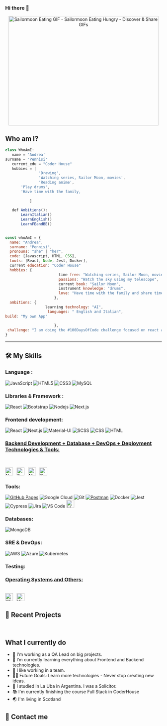 ### Hi there 👋
<p align="center">
  <img src="https://media.tenor.com/RebybK9oT8gAAAAC/sailormoon-eating.gif" jsaction="VQAsE" class="r48jcc pT0Scc iPVvYb" style="max-width: 490px; height: 352px; margin: 0px; width: 482px;" alt="Sailormoon Eating GIF - Sailormoon Eating Hungry - Discover &amp; Share GIFs" jsname="kn3ccd">

 ## Who am I?
 ``` js
 class WhoAmI:
 	name = 'Andrea'
surname = 'Pennisi'
	current_edu = "Coder House"
	hobbies = [
				'Drawing',
				'Watching series, Sailor Moon, movies',
				'Reading anime',
        'Play drums',
        'Have time with the family,
				
			]
	
	def Ambitions():
		LearnItalian()
		LearnEnglish()
		LearnFEandBE()
	
 ```
```javascript
const whoAmI = {
  name: "Andrea",
  surname: "Pennisi",
  pronouns: "she" | "her",
  code: [Javascript, HTML, CSS],
  tools: [React, Node, Jest, Docker],
  current education: "Coder House"
  hobbies: {
                        time free: "Watching series, Sailor Moon, movies, drawing",
                        passions: "Watch the sky using my telescope",
                        current book: "Sailor Moon", 
                        instrument knowledge: "drums",
                        love: "Have time with the family and share time together"
                      },
  ambitions: {
                  learning technology: "AI",
                   languages: " English and Italian",
build: "My own App"
                       
                      },
 challenge: "I am doing the #100DaysOfCode challenge focused on react and typescript"
}
```
</p>
<hr>

## 🛠️ My Skills

### Language :

![JavaScript](https://img.shields.io/badge/-JavaScript-black?style=flat-square&logo=javascript)
![HTML5](https://img.shields.io/badge/-HTML5-E34F26?style=flat-square&logo=html5&logoColor=white)
![CSS3](https://img.shields.io/badge/-CSS3-1572B6?style=flat-square&logo=css3)
![MySQL](https://img.shields.io/badge/-MySQL-black?style=flat-square&logo=mysql)

### Libraries & Framework :

![React](https://img.shields.io/badge/-React-black?style=flat-square&logo=react)
![Bootstrap](https://img.shields.io/badge/-Bootstrap-563D7C?style=flat-square&logo=bootstrap)
![Nodejs](https://img.shields.io/badge/-Nodejs-black?style=flat-square&logo=Node.js)
![Next.js](https://img.shields.io/badge/-Next.js-000?&logo=Next.js)

### Frontend development:

![React](https://img.shields.io/badge/-React-000?&logo=React)
![Next.js](https://img.shields.io/badge/-Next.js-000?&logo=Next.js)
![Material-UI](https://img.shields.io/badge/-Material--UI-000?&logo=Material-UI)
![SCSS](https://img.shields.io/badge/-SCSS-000?&logo=Sass)
![CSS](https://img.shields.io/badge/-CSS-000?&logo=CSS3)
![HTML](https://img.shields.io/badge/-HTML-000?&logo=HTML5)

### <u> Backend Development + Database + DevOps + Deployment Technologies & Tools: </u>

<br>

<span><img src="https://img.shields.io/badge/Node.js-339933?style=for-the-badge&logo=nodedotjs&logoColor=white" alt="Node.js logo" title="Node.js" height="25" /></span>
&nbsp;
<span><img src="https://img.shields.io/badge/Express.js-000000?style=for-the-badge&logo=express&logoColor=white" alt="Express.js logo" title="Express.js" height="25" /></span>
&nbsp;
<span>
<span><img src="https://img.shields.io/badge/MongoDB-4EA94B?style=for-the-badge&logo=mongodb&logoColor=white" alt="MongoDB logo" title="MongoDB" height="25" /></span>
&nbsp;
<span><img src="https://img.shields.io/badge/Docker-2CA5E0?style=for-the-badge&logo=docker&logoColor=white" alt="Docker logo" title="Docker Code" height="25" /></span>
&nbsp;

### Tools:

<a href="#"><img alt="GitHub Pages" src="https://img.shields.io/badge/GitHub%20Pages-%23327FC7.svg?logo=github&logoColor=white"></a> 
![Google Cloud](https://img.shields.io/badge/Google%20Cloud-black?style=flat-square&logo=google-cloud)
![Git](https://img.shields.io/badge/-Git-black?style=flat-square&logo=git)
<a href="#"><img alt="Postman" src="https://img.shields.io/badge/Postman-FF6C37?logo=postman&logoColor=white"></a>
![Docker](https://img.shields.io/badge/-Docker-000?&logo=Docker)
![Jest](https://img.shields.io/badge/-Jest-000?&logo=Jest)
![Cypress](https://img.shields.io/badge/-Cypress-000?&logo=Cypress)
![Jira](https://img.shields.io/badge/-Jira-000?&logo=Jira)
![VS Code](https://img.shields.io/badge/-VS%20Code-000?&logo=Visual-Studio-Code)
<span><img src="https://img.shields.io/badge/Material%20UI-007FFF?style=for-the-badge&logo=mui&logoColor=white" alt="Material UI logo" title="Material UI" height="25" /></span>

### Databases:

![MongoDB](https://img.shields.io/badge/-MongoDB-000?&logo=MongoDB)

### SRE & DevOps:

![AWS](https://img.shields.io/badge/-AWS-000?&logo=Amazon-AWS)
![Azure](https://img.shields.io/badge/-Azure-000?&logo=Microsoft-Azure)
![Kubernetes](https://img.shields.io/badge/-Kubernetes-000?&logo=Kubernetes)

### Testing:

### <u> Operating Systems and Others:</u>
<br>
<span>
<img src = "https://img.shields.io/badge/Windows-0078D6?style=for-the-badge&logo=windows&logoColor=white" alt="Windows Logo"  title="Windows" height="25"/>
</span>
&nbsp;
<span><img src="https://img.shields.io/badge/VSCode-0078D4?style=for-the-badge&logo=visual%20studio%20code&logoColor=white" alt="Visual Studio Code logo" title="Visual Studio Code" height="25" /></span>
&nbsp;
<br>

 ## 📝 Recent Projects

<br>
<summary><h2> What I currently do</h2></summary>

- 🔭 I'm working as a QA Lead on big projects.
- 🌱 I’m currently learning everything about Frontend and Backend technologies.
- 👯 I like working in a team.
- 💪🏼 Future Goals: Learn more technologies - Never stop creating new ideas.
- :school: I studied in La Uba in Argentina. I was a Solicitor. 
- :books: I'm currently finishing the course Full Stack in CoderHouse
- :earth_asia: I'm living in Scotland


 ## 📝 Contact me


<!--
**AndreaPennisi04/AndreaPennisi04** is a ✨ _special_ ✨ repository because its `README.md` (this file) appears on your GitHub profile.

Here are some ideas to get you started:

- 🔭 I’m currently working on ...
- 🌱 I’m currently learning ...
- 👯 I’m looking to collaborate on ...
- 🤔 I’m looking for help with ...
- 💬 Ask me about ...
- 📫 How to reach me: ...
- 😄 Pronouns: ...
- ⚡ Fun fact: ...
-->
